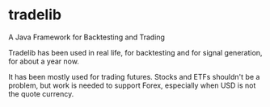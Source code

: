 # tradelib
A Java Framework for Backtesting and Trading

Tradelib has been used in real life, for backtesting and for signal
generation, for about a year now.

It has been mostly used for trading futures. Stocks and ETFs shouldn't
be a problem, but work is needed to support Forex, especially when
USD is not the quote currency.
